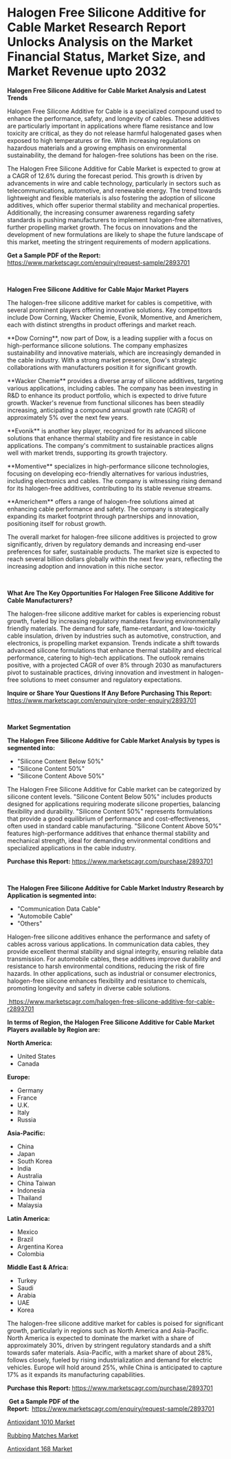 <p><h1>Halogen Free Silicone Additive for Cable Market Research Report Unlocks Analysis on the Market Financial Status, Market Size, and Market Revenue upto 2032</h1></p><p><strong>Halogen Free Silicone Additive for Cable Market Analysis and Latest Trends</strong></p>
<p><p>Halogen Free Silicone Additive for Cable is a specialized compound used to enhance the performance, safety, and longevity of cables. These additives are particularly important in applications where flame resistance and low toxicity are critical, as they do not release harmful halogenated gases when exposed to high temperatures or fire. With increasing regulations on hazardous materials and a growing emphasis on environmental sustainability, the demand for halogen-free solutions has been on the rise.</p><p>The Halogen Free Silicone Additive for Cable Market is expected to grow at a CAGR of 12.6% during the forecast period. This growth is driven by advancements in wire and cable technology, particularly in sectors such as telecommunications, automotive, and renewable energy. The trend towards lightweight and flexible materials is also fostering the adoption of silicone additives, which offer superior thermal stability and mechanical properties. Additionally, the increasing consumer awareness regarding safety standards is pushing manufacturers to implement halogen-free alternatives, further propelling market growth. The focus on innovations and the development of new formulations are likely to shape the future landscape of this market, meeting the stringent requirements of modern applications.</p></p>
<p><strong>Get a Sample PDF of the Report:&nbsp;</strong> <a href="https://www.marketscagr.com/enquiry/request-sample/2893701?utm_campaign=2031&utm_medium=2&utm_source=Github&utm_content=ia&utm_term=15032025&utm_id=halogen-free-silicone-additive-for-cable">https://www.marketscagr.com/enquiry/request-sample/2893701</a></p>
<p>&nbsp;</p>
<p><strong>Halogen Free Silicone Additive for Cable Major Market Players</strong></p>
<p><p>The halogen-free silicone additive market for cables is competitive, with several prominent players offering innovative solutions. Key competitors include Dow Corning, Wacker Chemie, Evonik, Momentive, and Americhem, each with distinct strengths in product offerings and market reach.</p><p>**Dow Corning**, now part of Dow, is a leading supplier with a focus on high-performance silicone solutions. The company emphasizes sustainability and innovative materials, which are increasingly demanded in the cable industry. With a strong market presence, Dow's strategic collaborations with manufacturers position it for significant growth.</p><p>**Wacker Chemie** provides a diverse array of silicone additives, targeting various applications, including cables. The company has been investing in R&D to enhance its product portfolio, which is expected to drive future growth. Wacker's revenue from functional silicones has been steadily increasing, anticipating a compound annual growth rate (CAGR) of approximately 5% over the next few years.</p><p>**Evonik** is another key player, recognized for its advanced silicone solutions that enhance thermal stability and fire resistance in cable applications. The company's commitment to sustainable practices aligns well with market trends, supporting its growth trajectory.</p><p>**Momentive** specializes in high-performance silicone technologies, focusing on developing eco-friendly alternatives for various industries, including electronics and cables. The company is witnessing rising demand for its halogen-free additives, contributing to its stable revenue streams.</p><p>**Americhem** offers a range of halogen-free solutions aimed at enhancing cable performance and safety. The company is strategically expanding its market footprint through partnerships and innovation, positioning itself for robust growth.</p><p>The overall market for halogen-free silicone additives is projected to grow significantly, driven by regulatory demands and increasing end-user preferences for safer, sustainable products. The market size is expected to reach several billion dollars globally within the next few years, reflecting the increasing adoption and innovation in this niche sector.</p></p>
<p>&nbsp;</p>
<p><strong>What Are The Key Opportunities For Halogen Free Silicone Additive for Cable Manufacturers?</strong></p>
<p><p>The halogen-free silicone additive market for cables is experiencing robust growth, fueled by increasing regulatory mandates favoring environmentally friendly materials. The demand for safe, flame-retardant, and low-toxicity cable insulation, driven by industries such as automotive, construction, and electronics, is propelling market expansion. Trends indicate a shift towards advanced silicone formulations that enhance thermal stability and electrical performance, catering to high-tech applications. The outlook remains positive, with a projected CAGR of over 8% through 2030 as manufacturers pivot to sustainable practices, driving innovation and investment in halogen-free solutions to meet consumer and regulatory expectations.</p></p>
<p><strong>Inquire or Share Your Questions If Any Before Purchasing This Report:</strong> <a href="https://www.marketscagr.com/enquiry/pre-order-enquiry/2893701?utm_campaign=2031&utm_medium=2&utm_source=Github&utm_content=ia&utm_term=15032025&utm_id=halogen-free-silicone-additive-for-cable">https://www.marketscagr.com/enquiry/pre-order-enquiry/2893701</a></p>
<p>&nbsp;</p>
<p><strong>Market Segmentation</strong></p>
<p><strong>The Halogen Free Silicone Additive for Cable Market Analysis by types is segmented into:</strong></p>
<p><ul><li>"Silicone Content Below 50%"</li><li>"Silicone Content 50%"</li><li>"Silicone Content Above 50%"</li></ul></p>
<p><p>The Halogen Free Silicone Additive for Cable market can be categorized by silicone content levels. "Silicone Content Below 50%" includes products designed for applications requiring moderate silicone properties, balancing flexibility and durability. "Silicone Content 50%" represents formulations that provide a good equilibrium of performance and cost-effectiveness, often used in standard cable manufacturing. "Silicone Content Above 50%" features high-performance additives that enhance thermal stability and mechanical strength, ideal for demanding environmental conditions and specialized applications in the cable industry.</p></p>
<p><strong>Purchase this Report:&nbsp;</strong><a href="https://www.marketscagr.com/purchase/2893701?utm_campaign=2031&utm_medium=2&utm_source=Github&utm_content=ia&utm_term=15032025&utm_id=halogen-free-silicone-additive-for-cable">https://www.marketscagr.com/purchase/2893701</a></p>
<p>&nbsp;</p>
<p><strong>The Halogen Free Silicone Additive for Cable Market Industry Research by Application is segmented into:</strong></p>
<p><ul><li>"Communication Data Cable"</li><li>"Automobile Cable"</li><li>"Others"</li></ul></p>
<p><p>Halogen-free silicone additives enhance the performance and safety of cables across various applications. In communication data cables, they provide excellent thermal stability and signal integrity, ensuring reliable data transmission. For automobile cables, these additives improve durability and resistance to harsh environmental conditions, reducing the risk of fire hazards. In other applications, such as industrial or consumer electronics, halogen-free silicone enhances flexibility and resistance to chemicals, promoting longevity and safety in diverse cable solutions.</p></p>
<p><a href="https://www.marketscagr.com/halogen-free-silicone-additive-for-cable-r2893701?utm_campaign=2031&utm_medium=2&utm_source=Github&utm_content=ia&utm_term=15032025&utm_id=halogen-free-silicone-additive-for-cable">&nbsp;https://www.marketscagr.com/halogen-free-silicone-additive-for-cable-r2893701</a></p>
<p><strong>In terms of Region, the Halogen Free Silicone Additive for Cable Market Players available by Region are:</strong></p>
<p>
    <p> <strong> North America: </strong>
        <ul>
            <li>United States</li>
            <li>Canada</li>
        </ul>
        </p> 
    <p> <strong> Europe: </strong>
        <ul>
            <li>Germany</li>
            <li>France</li>
            <li>U.K.</li>
            <li>Italy</li>
            <li>Russia</li>
        </ul>
        </p> 
    <p> <strong> Asia-Pacific: </strong>
        <ul>
            <li>China</li>
            <li>Japan</li>
            <li>South Korea</li>
            <li>India</li>
            <li>Australia</li>
            <li>China Taiwan</li>
            <li>Indonesia</li>
            <li>Thailand</li>
            <li>Malaysia</li>
        </ul>
        </p> 
    <p> <strong> Latin America: </strong>
        <ul>
            <li>Mexico</li>
            <li>Brazil</li>
            <li>Argentina Korea</li>
            <li>Colombia</li>
        </ul>
        </p> 
    <p> <strong> Middle East & Africa: </strong>
        <ul>
            <li>Turkey</li>
            <li>Saudi</li>
            <li>Arabia</li>
            <li>UAE</li>
            <li>Korea</li>
        </ul>
    </p>
    </p>
<p><p>The halogen-free silicone additive market for cables is poised for significant growth, particularly in regions such as North America and Asia-Pacific. North America is expected to dominate the market with a share of approximately 30%, driven by stringent regulatory standards and a shift towards safer materials. Asia-Pacific, with a market share of about 28%, follows closely, fueled by rising industrialization and demand for electric vehicles. Europe will hold around 25%, while China is anticipated to capture 17% as it expands its manufacturing capabilities.</p></p>
<p><strong>Purchase this Report: </strong><a href="https://www.marketscagr.com/purchase/2893701?utm_campaign=2031&utm_medium=2&utm_source=Github&utm_content=ia&utm_term=15032025&utm_id=halogen-free-silicone-additive-for-cable">https://www.marketscagr.com/purchase/2893701</a></p>
<p>&nbsp;<strong>Get a Sample PDF of the Report:&nbsp;&nbsp;</strong><a href="https://www.marketscagr.com/enquiry/request-sample/2893701?utm_campaign=2031&utm_medium=2&utm_source=Github&utm_content=ia&utm_term=15032025&utm_id=halogen-free-silicone-additive-for-cable">https://www.marketscagr.com/enquiry/request-sample/2893701</a></p>
<p><strong></strong></p>
<p><p><a href="https://github.com/PeterParrish5/Market-Research-Report-List-7/blob/main/antioxidant-1010-market.md?utm_campaign=2031&utm_medium=2&utm_source=Github&utm_content=ia&utm_term=15032025&utm_id=halogen-free-silicone-additive-for-cable">Antioxidant 1010 Market</a></p><p><a href="https://github.com/wileonie19657/Market-Research-Report-List-1/blob/main/rubbing-matches-market.md?utm_campaign=2031&utm_medium=2&utm_source=Github&utm_content=ia&utm_term=15032025&utm_id=halogen-free-silicone-additive-for-cable">Rubbing Matches Market</a></p><p><a href="https://github.com/colloerrinbp/Market-Research-Report-List-1/blob/main/antioxidant-168-market.md?utm_campaign=2031&utm_medium=2&utm_source=Github&utm_content=ia&utm_term=15032025&utm_id=halogen-free-silicone-additive-for-cable">Antioxidant 168 Market</a></p></p>